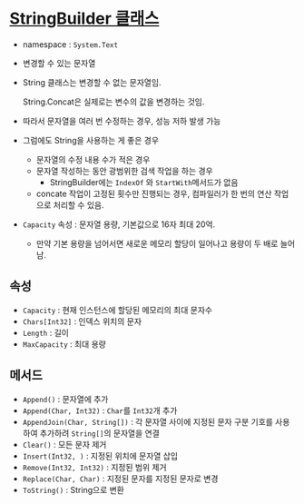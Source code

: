 # [StringBuilder 클래스](https://docs.microsoft.com/ko-kr/dotnet/api/system.text.stringbuilder?view=net-5.0)

- namespace : `System.Text`
- 변경할 수 있는 문자열

- String 클래스는 변경할 수 없는 문자열임.

  String.Concat은 실제로는 변수의 값을 변경하는 것임.

- 따라서 문자열을 여러 번 수정하는 경우, 성능 저하 발생 가능



- 그럼에도 String을 사용하는 게 좋은 경우
  - 문자열의 수정 내용 수가 적은 경우
  - 문자열 작성하는 동안 광범위한 검색 작업을 하는 경우
    - StringBuilder에는 `IndexOf` 와 `StartWith`메서드가 없음
  - concate 작업이 고정된 횟수만 진행되는 경우, 컴파일러가 한 번의 연산 작업으로 처리할 수 있음.

- `Capacity` 속성 : 문자열 용량, 기본값으로 16자 최대 20억.
  - 만약 기본 용량을 넘어서면 새로운 메모리 할당이 일어나고 용량이 두 배로 늘어남.

## 속성

- `Capacity` : 현재 인스턴스에  할당된 메모리의 최대 문자수
- `Chars[Int32]` : 인덱스 위치의 문자
- `Length` : 길이
- `MaxCapacity` : 최대 용량

## 메서드

- `Append()` : 문자열에 추가
- `Append(Char, Int32)` : `Char`를 `Int32`개 추가
- `AppendJoin(Char, String[])` : 각 문자열 사이에 지정된 문자 구분 기호를 사용하여 추가하려 `String[]`의 문자열을 연결
- `Clear()` : 모든 문자 제거
- `Insert(Int32, )` : 지정된 위치에 문자열 삽입
- `Remove(Int32, Int32)` : 지정된 범위 제거
- `Replace(Char, Char)` : 지정된 문자를 지정된 문자로 변경
- `ToString()` : String으로 변환